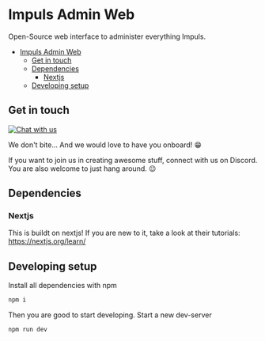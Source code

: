 # Impuls Admin Web

Open-Source web interface to administer everything Impuls.

- [Impuls Admin Web](#impuls-admin-web)
  - [Get in touch](#get-in-touch)
  - [Dependencies](#dependencies)
    - [Nextjs](#nextjs)
  - [Developing setup](#developing-setup)

## Get in touch

[![Chat with us](https://img.shields.io/discord/551441672584822805?color=blue&label=Join%20us%21&logo=Discord&logoColor=lightblue&style=for-the-badge)](https://discord.gg/b74XKSw)

We don't bite... And we would love to have you onboard! 😁

If you want to join us in creating awesome stuff, connect with us on Discord.
You are also welcome to just hang around. 😉

## Dependencies

### Nextjs

This is buildt on nextjs!
If you are new to it, take a look at their tutorials: <https://nextjs.org/learn/>

## Developing setup

Install all dependencies with npm

```bash
npm i
```

Then you are good to start developing. Start a new dev-server

```bash
npm run dev
```
